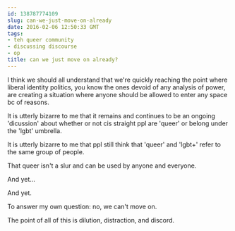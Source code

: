 ```yaml
---
id: 138787774109
slug: can-we-just-move-on-already
date: 2016-02-06 12:50:33 GMT
tags:
- teh queer community
- discussing discourse
- op
title: can we just move on already?
---
```

I think we should all understand that we're quickly reaching the point where liberal identity politics, you know the ones devoid of any analysis of power, are creating a situation where anyone should be allowed to enter any space bc of reasons.

It is utterly bizarre to me that it remains and continues to be an ongoing 'dicussion' about whether or not cis straight ppl are 'queer' or belong under the 'lgbt' umbrella. 

It is utterly bizarre to me that ppl still think that 'queer' and 'lgbt+' refer to the same group of people.

That queer isn't a slur and can be used by anyone and everyone.

And yet...

And yet.

To answer my own question: no, we can't move on.

The point of all of this is dilution, distraction, and discord.